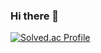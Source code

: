 ### Hi there 👋
[![Solved.ac Profile](http://mazassumnida.wtf/api/v2/generate_badge?boj=johnlocke)](https://solved.ac/johnlocke/)


<!--
**Locke-Park/Locke-Park** is a ✨ _special_ ✨ repository because its `README.md` (this file) appears on your GitHub profile.

Here are some ideas to get you started:

- 🔭 I’m currently working on ...
- 🌱 I’m currently learning ...
- 👯 I’m looking to collaborate on ...
- 🤔 I’m looking for help with ...
- 💬 Ask me about ...
- 📫 How to reach me: ...
- 😄 Pronouns: ...
- ⚡ Fun fact: ...
-->
